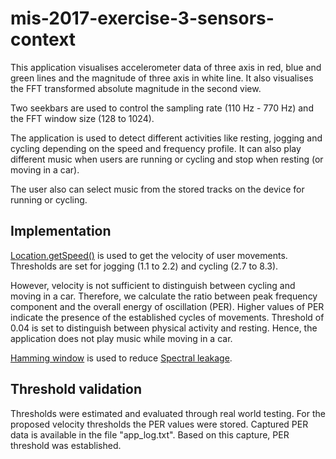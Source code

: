 # mis-2017-exercise-3-sensors-context

This application visualises accelerometer data of three axis in red, blue and green lines and the magnitude of three axis in white line. It also visualises the FFT transformed absolute magnitude in the second view. 

Two seekbars are used to control the sampling rate (110 Hz - 770 Hz) and the FFT window size (128 to 1024). 

The application is used to detect different activities like resting, jogging and cycling depending on the speed and frequency profile. It can also play different music when users are running or cycling and stop when resting (or moving in a car).

The user also can select music from the stored tracks on the device for running or cycling.   

## Implementation 

[Location.getSpeed()](https://developer.android.com/reference/android/location/Location.html) is used to get the velocity of user movements. Thresholds are set for jogging (1.1 to 2.2) and cycling (2.7 to 8.3).

However, velocity is not sufficient to distinguish between cycling and moving in a car. Therefore, we calculate the ratio between peak frequency component and the overall energy of oscillation (PER). Higher values of PER indicate the presence of the established cycles of movements. Threshold of 0.04 is set to distinguish between physical activity and resting. Hence, the application does not play music while moving in a car.

[Hamming window](https://en.wikipedia.org/wiki/Window_function) is used to reduce [Spectral leakage](https://en.wikipedia.org/wiki/Spectral_leakage).

## Threshold validation

Thresholds were estimated and evaluated through real world testing. For the proposed velocity thresholds the PER values were stored. Captured PER data is available in the file "app_log.txt". Based on this capture, PER threshold was established.
